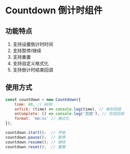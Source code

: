 # Countdown 倒计时组件

## 功能特点
1. 支持设置倒计时时间
2. 支持暂停/继续
3. 支持重置
4. 支持自定义格式化
5. 支持倒计时结束回调

## 使用方式
```javascript
const countdown = new Countdown({
    time: 60, // 60秒
    onTick: (time) => console.log(time), // 每秒回调
    onComplete: () => console.log('完成'), // 完成回调
    format: 'mm:ss' // 格式化
});

countdown.start();  // 开始
countdown.pause();  // 暂停
countdown.resume(); // 继续
countdown.reset();  // 重置
```
